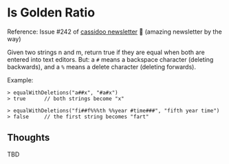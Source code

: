 # Is Golden Ratio

Reference: Issue #242 of [cassidoo newsletter](https://buttondown.email/cassidoo/archive/5-time-moves-slowly-but-passes-quickly-alice/) 🎉 (amazing newsletter by the way)

Given two strings n and m, return true if they are equal when both are entered into text editors. But: a `#` means a backspace character (deleting backwards), and a `%` means a delete character (deleting forwards).

Example:

```console
> equalWithDeletions("a##x", "#a#x")
> true      // both strings become "x"

> equalWithDeletions("fi##f%%%th %%year #time###", "fifth year time")
> false     // the first string becomes "fart"
```

## Thoughts

TBD
